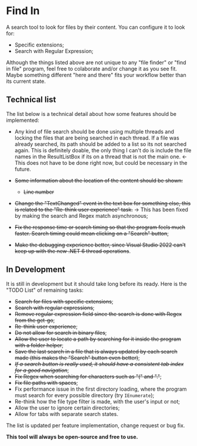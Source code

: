 # Find In

A search tool to look for files by their content. You can configure it to look for:

- Specific extensions;
- Search with Regular Expression;

Although the things listed above are not unique to any "file finder" or "find in file" program, feel free to colaborate and/or change it as you see fit. Maybe something different "here and there" fits your workflow better than its current state.

## Technical list

The list below is a technical detail about how some features should be implemented:

- Any kind of file search should be done using multiple threads and locking the files that are being searched in each thread. If a file was already searched, its path should be added to a list so its not searched again. This is definitely doable, the only thing I can't do is include the file names in the ResultListBox if its on a thread that is not the main one. <- This does not have to be done right now, but could be necessary in the future.

- ~~Some information about the location of the content should be shown:~~
	- ~~Line number~~

- ~~Change the "TextChanged" event in the text box for something else, this is related to the "Re-think user experience" task.~~ -> This has been fixed by making the search and Regex match asynchronous;
- ~~Fix the response time or search timing so that the program feels much faster. Search timing could mean clicking on a "Search" button~~;
- ~~Make the debugging experience better, since Visual Studio 2022 can't keep up with the new .NET 6 thread operations~~.

## In Development

It is still in development but it should take long before its ready. Here is the "TODO List" of remaining tasks:

- ~~Search for files with specific extensions~~;
- ~~Search with regular expressions~~;
- ~~Remove regular expression field since the search is done with Regex from the get-go~~;
- ~~Re-think user experience~~;
- ~~Do not allow for search in binary files~~;
- ~~Allow the user to locate a path by searching for it inside the program with a folder helper~~;
- ~~Save the last search in a file that is always updated by each search made (this makes the "Search" button even better)~~;
- ~~_If a search button is really used, it should have a consistent tab index for a good navigation_~~;
- ~~Fix Regex when searching for characters such as "(" and "."~~;
- ~~Fix file paths with spaces~~;
- Fix performance issue in the first directory loading, where the program must search for every possible directory (try `IEnumerate`);
- Re-think how the file type filter is made, with the user's input or not;
- Allow the user to ignore certain directories;
- Allow for tabs with separate search states.

The list is updated per feature implementation, change request or bug fix.

**This tool will always be open-source and free to use.**
